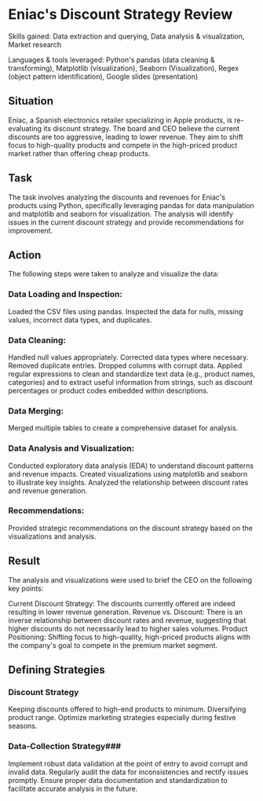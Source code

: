 # Eniac's Discount Strategy Review
Skills gained: Data extraction and querying, Data analysis & visualization, Market research 

Languages & tools leveraged: Python's pandas (data cleaning & transforming), Matplotlib (visualization), Seaborn (Visualization), Regex (object pattern identification), Google slides (presentation)

## Situation ##
Eniac, a Spanish electronics retailer specializing in Apple products, is re-evaluating its discount strategy. The board and CEO believe the current discounts are too aggressive, leading to lower revenue. They aim to shift focus to high-quality products and compete in the high-priced product market rather than offering cheap products.

## Task ##
The task involves analyzing the discounts and revenues for Eniac's products using Python, specifically leveraging pandas for data manipulation and matplotlib and seaborn for visualization. The analysis will identify issues in the current discount strategy and provide recommendations for improvement.

## Action ##
The following steps were taken to analyze and visualize the data:

### Data Loading and Inspection: ###
Loaded the CSV files using pandas.
Inspected the data for nulls, missing values, incorrect data types, and duplicates.

### Data Cleaning: ###
Handled null values appropriately.
Corrected data types where necessary.
Removed duplicate entries.
Dropped columns with corrupt data.
Applied regular expressions to clean and standardize text data (e.g., product names, categories) and to extract useful information from strings, such as discount percentages or product codes embedded within descriptions.

### Data Merging: ###
Merged multiple tables to create a comprehensive dataset for analysis.

### Data Analysis and Visualization: ###
Conducted exploratory data analysis (EDA) to understand discount patterns and revenue impacts.
Created visualizations using matplotlib and seaborn to illustrate key insights.
Analyzed the relationship between discount rates and revenue generation.

### Recommendations: ###
Provided strategic recommendations on the discount strategy based on the visualizations and analysis.

## Result ##
The analysis and visualizations were used to brief the CEO on the following key points:

Current Discount Strategy: The discounts currently offered are indeed resulting in lower revenue generation.
Revenue vs. Discount: There is an inverse relationship between discount rates and revenue, suggesting that higher discounts do not necessarily lead to higher sales volumes.
Product Positioning: Shifting focus to high-quality, high-priced products aligns with the company's goal to compete in the premium market segment.

## Defining Strategies ##
### Discount Strategy ###
Keeping discounts offered to high-end products to minimum.
Diversifying product range.
Optimize marketing strategies especially during festive seasons.

### Data-Collection Strategy###
Implement robust data validation at the point of entry to avoid corrupt and invalid data.
Regularly audit the data for inconsistencies and rectify issues promptly.
Ensure proper data documentation and standardization to facilitate accurate analysis in the future.
